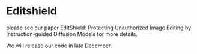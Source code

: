 # Editshield
please see our paper EditShield: Protecting Unauthorized Image Editing by Instruction-guided Diffusion Models for more details.

We will release our code in late December.
